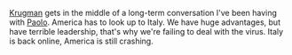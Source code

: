 <a href="https://www.nytimes.com/2020/07/23/opinion/us-italy-coronavirus.html">Krugman</a> gets in the middle of a long-term conversation I've been having with <a href="https://val.demar.in/">Paolo</a>. America has to look up to Italy. We have huge advantages, but have terrible leadership, that's why we're failing to deal with the virus. Italy is back online, America is still crashing.
